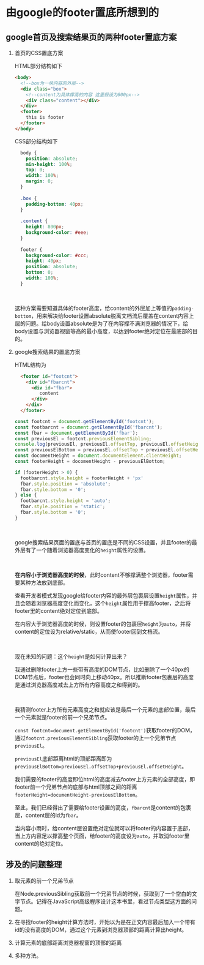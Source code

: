 # 由google的footer置底所想到的

## google首页及搜索结果页的两种footer置底方案

1. 首页的CSS置底方案

   HTML部分结构如下

   ```HTML
   <body>
     <!--box为一块内容的外层-->
     <div class="box">
       <!--content为具体撑高的内容 这里假设为800px-->
       <div class="content"></div>
     </div>
     <footer>
       this is footer
     </footer>
   </body>
   ```

   CSS部分结构如下

   ```css
     body {
       position: absolute;
       min-height: 100%;
       top: 0;
       width: 100%;
       margin: 0;
     }
     
     .box {
       padding-bottom: 40px;
     }
     
     .content {
       height: 800px;
       background-color: #eee;
     }
     
     footer {
       background-color: #ccc;
       height: 40px;
       position: absolute;
       bottom: 0;
       width: 100%;
     }
   ```

   ​


   这种方案需要知道具体的footer高度，给content的外层加上等值的`padding-bottom`，用来解决给footer设置absolute脱离文档流后覆盖在content内容上层的问题。给body设置absolute是为了在内容撑不满浏览器的情况下，给body设置与浏览器视窗等高的最小高度，以达到footer绝对定位在最底部的目的。

2. google搜索结果的置底方案

   HTML结构为

   ```html
     <footer id="footcnt">
       <div id="fbarcnt">
         <div id="fbar">
          	content
         </div>
       </div>
     </footer>
   ```

   ```javascript
   const footcnt = document.getElementById('footcnt');
   const footbarcnt = document.getElementById('fbarcnt');
   const fbar = document.getElementById('fbar');
   const previousEl = footcnt.previousElementSibling;
   console.log(previousEl, previousEl.offsetTop, previousEl.offsetHeight)
   const previousElBottom = previousEl.offsetTop + previousEl.offsetHeight;
   const docomentHeight = document.documentElement.clientHeight;
   const footerHeight = docomentHeight - previousElBottom;

   if (footerHeight > 0) {
     footbarcnt.style.height = footerHeight + 'px'
     fbar.style.position = 'absolute';
     fbar.style.bottom = '0';
   } else {
     footbarcnt.style.height = 'auto';
     fbar.style.position = 'static';
     fbar.style.bottom = '0';
   }
   ```

   ​

   google搜索结果页面的置底与首页的置底是不同的CSS设置，并且footer的最外层有了一个随着浏览器高度变化的`height`属性的设置。

   ​

   **在内容小于浏览器高度的时候**，此时content不够撑满整个浏览器，footer需要某种方法放到底部。

   查看开发者模式发现google给footer内容的最外层包裹层设置`height`属性，并且会随着浏览器高度变化而变化，这个`height`属性用于撑高footer，之后将footer里的content绝对定位到底部。

   在内容大于浏览器高度的时候，则设置footer的包裹层`height`为`auto`，并将content的定位设为relative/static，从而使footer回到文档流。

   ​

   现在未知的问题：这个`height`是如何计算出来？

   我通过删除footer上方一些带有高度的DOM节点，比如删除了一个40px的DOM节点后，footer也会同时向上移动40px。所以推断footer包裹层的高度是通过浏览器高度减去上方所有内容高度之和得到的。

   ​

   我猜测footer上方所有元素高度之和就应该是最后一个元素的底部位置，最后一个元素就是footer的前一个兄弟节点。

   `const footcnt=document.getElementById('footcnt')`获取footer的DOM，通过`footcnt.previousElementSibling`获取footer的上一个兄弟节点`previousEl`。

   `previousEl`底部距离html的顶部距离即为`previousElBottom=previousEl.offsetTop+previousEl.offsetHeight`。

   我们需要的footer的高度即位html的高度减去footer上方元素的全部高度，即footer前一个兄弟节点的底部与html顶部之间的距离`footerHeight=documentHeight-previousElBottom`。

   至此，我们已经得出了需要给footer设置的高度，`fbarcnt`是content的包裹层，content层的id为`fbar`。

   当内容小雨时，给content层设置绝对定位就可以将footer的内容置于底部，当上方内容足以撑高整个页面，给footer的高度设为`auto`，并取消footer里content的绝对定位。

## 涉及的问题整理

1. 取元素的前一个兄弟节点

   在Node.previousSibling获取前一个兄弟节点的时候，获取到了一个空白的文字节点。记得在JavaScript高级程序设计这本书里，看过节点类型这方面的问题。

2. 在寻找footer的height计算方法时，开始以为是在正文内容最后加入一个带有id的没有高度的DOM，通过这个元素到浏览器顶部的距离计算出height。

3. 计算元素的底部距离浏览器视窗的顶部的距离

4. 多种方法。